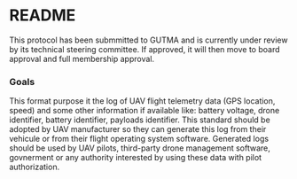# README #

This protocol has been submmitted to GUTMA and is currently under review by its technical steering committee. If approved, it will then move to board approval and full membership approval.

### Goals ###

This format purpose it the log of UAV flight telemetry data (GPS location, speed) and some other information if available like: battery voltage, drone identifier, battery identifier, payloads identifier.
This standard should be adopted by UAV manufacturer so they can generate this log from their vehicule or from their flight operating system software.
Generated logs should be used by UAV pilots, third-party drone management software, govnerment or any authority interested by using these data with pilot authorization.
